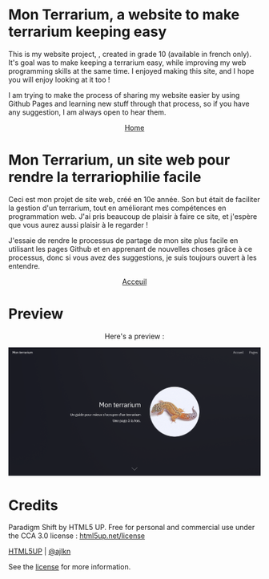 # Mon Terrarium, a website to make terrarium keeping easy
This is my website project, , created in grade 10 (available in french only). It's goal was to make keeping a terrarium easy, while improving my web programming skills at the same time. I enjoyed making this site, and I hope you will enjoy looking at it too !

I am trying to make the process of sharing my website easier by using Github Pages and learning new stuff through that process, so if you have any suggestion, I am always open to hear them.

<p align="center">
  <a href="accueil.html"> Home </a>
</p>

# Mon Terrarium, un site web pour rendre la terrariophilie facile
Ceci est mon projet de site web, créé en 10e année. Son but était de faciliter la gestion d'un terrarium, tout en améliorant mes compétences en programmation web. J'ai pris beaucoup de plaisir à faire ce site, et j'espère que vous aurez aussi plaisir à le regarder !

J'essaie de rendre le processus de partage de mon site plus facile en utilisant les pages Github et en apprenant de nouvelles choses grâce à ce processus, donc si vous avez des suggestions, je suis toujours ouvert à les entendre.

<p align="center">
  <a href="accueil.html"> Acceuil </a>
</p>

# Preview

<p align="center">
  Here's a preview :
</p>

![Preview](images/preview.png/)

# Credits
Paradigm Shift by HTML5 UP. Free for personal and commercial use under the CCA 3.0 license : [html5up.net/license](html5up.net/license)

[HTML5UP](html5up.net) | [@ajlkn](https://twitter.com/ajlkn)

See the [license](LICENSE.md) for more information.
